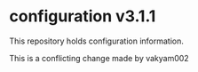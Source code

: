 # configuration v3.1.1
This repository holds configuration information.

This is a conflicting change made by vakyam002
